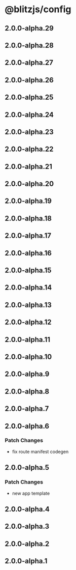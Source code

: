 # @blitzjs/config

## 2.0.0-alpha.29

## 2.0.0-alpha.28

## 2.0.0-alpha.27

## 2.0.0-alpha.26

## 2.0.0-alpha.25

## 2.0.0-alpha.24

## 2.0.0-alpha.23

## 2.0.0-alpha.22

## 2.0.0-alpha.21

## 2.0.0-alpha.20

## 2.0.0-alpha.19

## 2.0.0-alpha.18

## 2.0.0-alpha.17

## 2.0.0-alpha.16

## 2.0.0-alpha.15

## 2.0.0-alpha.14

## 2.0.0-alpha.13

## 2.0.0-alpha.12

## 2.0.0-alpha.11

## 2.0.0-alpha.10

## 2.0.0-alpha.9

## 2.0.0-alpha.8

## 2.0.0-alpha.7

## 2.0.0-alpha.6

### Patch Changes

- fix route manifest codegen

## 2.0.0-alpha.5

### Patch Changes

- new app template

## 2.0.0-alpha.4

## 2.0.0-alpha.3

## 2.0.0-alpha.2

## 2.0.0-alpha.1
